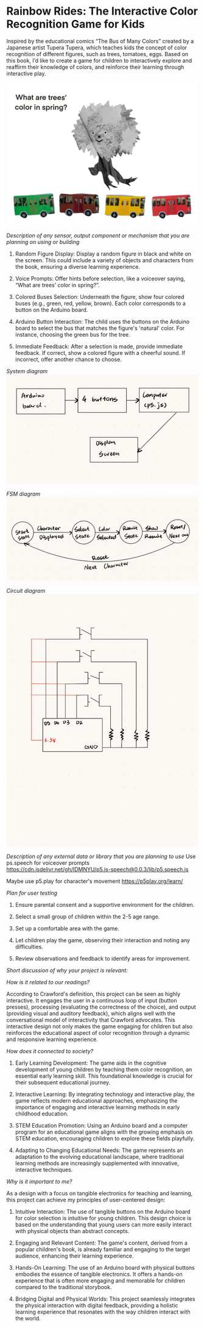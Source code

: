 # Rainbow Rides: The Interactive Color Recognition Game for Kids
Inspired by the educational comics “The Bus of Many Colors” created by a Japanese artist Tupera Tupera, which teaches kids the concept of color recognition of different figures, such as trees, tomatoes, eggs. Based on this book, I’d like to create a game for children to interactively explore and reaffirm their knowledge of colors, and reinforce their learning through interactive play.  

![screen display](./display.jpg)

*Description of any sensor, output component or mechanism that you are planning on using or building*  

1. Random Figure Display: Display a random figure in black and white on the screen.  This could include a variety of objects and characters from the book, ensuring a diverse learning experience.  

2. Voice Prompts: Offer hints before selection, like a voiceover saying, “What are trees’ color in spring?”.  

3. Colored Buses Selection: Underneath the figure, show four colored buses (e.g., green, red, yellow, brown). Each color corresponds to a button on the Arduino board.  

4. Arduino Button Interaction: The child uses the buttons on the Arduino board to select the bus that matches the figure's 'natural' color.  For instance, choosing the green bus for the tree.  

5. Immediate Feedback: After a selection is made, provide immediate feedback. If correct, show a colored figure with a cheerful sound. If incorrect, offer another chance to choose.

*System diagram*  
![screen display](./sd.jpg)  

*FSM diagram*
![screen display](./fsm.jpg)  

*Circuit diagram*
![screen display](./cd.jpg)  

*Description of any external data or library that you are planning to use* 
Use ps.speech for voiceover prompts  
https://cdn.jsdelivr.net/gh/IDMNYU/p5.js-speech@0.0.3/lib/p5.speech.js

Maybe use p5.play for character's movement
https://p5play.org/learn/

*Plan for user testing*  

1. Ensure parental consent and a supportive environment for the children.  

2. Select a small group of children within the 2-5 age range.  

3. Set up a comfortable area with the game.  

4. Let children play the game, observing their interaction and noting any difficulties.  

5. Review observations and feedback to identify areas for improvement.  

*Short discussion of why your project is relevant:*  

*How is it related to our readings?*  

According to Crawford's definition, this project can be seen as highly interactive. It engages the user in a continuous loop of input (button presses), processing (evaluating the correctness of the choice), and output (providing visual and auditory feedback), which aligns well with the conversational model of interactivity that Crawford advocates. This interactive design not only makes the game engaging for children but also reinforces the educational aspect of color recognition through a dynamic and responsive learning experience.

*How does it connected to society?*  

1. Early Learning Development: The game aids in the cognitive development of young children by teaching them color recognition, an essential early learning skill. This foundational knowledge is crucial for their subsequent educational journey.  

2. Interactive Learning: By integrating technology and interactive play, the game reflects modern educational approaches, emphasizing the importance of engaging and interactive learning methods in early childhood education.  

3. STEM Education Promotion: Using an Arduino board and a computer program for an educational game aligns with the growing emphasis on STEM education, encouraging children to explore these fields playfully.  

4. Adapting to Changing Educational Needs: The game represents an adaptation to the evolving educational landscape, where traditional learning methods are increasingly supplemented with innovative, interactive techniques.  

*Why is it important to me?*  

As a design with a focus on tangible electronics for teaching and learning, this project can achieve my principles of user-centered design: 

1. Intuitive Interaction: The use of tangible buttons on the Arduino board for color selection is intuitive for young children. This design choice is based on the understanding that young users can more easily interact with physical objects than abstract concepts.  

2. Engaging and Relevant Content: The game's content, derived from a popular children's book, is already familiar and engaging to the target audience, enhancing their learning experience.  

3. Hands-On Learning: The use of an Arduino board with physical buttons embodies the essence of tangible electronics. It offers a hands-on experience that is often more engaging and memorable for children compared to the traditional storybook.  

4. Bridging Digital and Physical Worlds: This project seamlessly integrates the physical interaction with digital feedback, providing a holistic learning experience that resonates with the way children interact with the world.